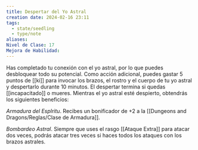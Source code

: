 ```yaml
---
title: Despertar del Yo Astral
creation date: 2024-02-16 23:11
tags:
  - state/seedling
  - type/note
aliases: 
Nivel de Clase: 17
Mejora de Habilidad:
---
```

Has completado tu conexión con el yo astral, por lo que puedes desbloquear todo su potencial.
Como acción adicional, puedes gastar 5 puntos de [[ki]] para invocar los brazos, el rostro y el cuerpo de tu yo astral y despertarlo durante 10 minutos. El despertar termina si quedas [[incapacitado]] o mueres. Mientras el yo astral esté despierto, obtendrás los siguientes beneficios:

*Armadura del Esplritu*. Recibes un bonificador de +2 a la [[Dungeons and Dragons/Reglas/Clase de Armadura]].

*Bombardeo Astral*. Siempre que uses el rasgo [[Ataque Extra]] para atacar dos veces, podrás atacar tres veces si haces todos los ataques con los brazos astrales.




